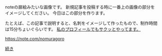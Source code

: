 noteの扉絵みたいな画像です。
新規記事を投稿する時に一番上の画像の部分をイメージしてください。
今日はこの部分を作ります。

たとえば、この記事で説明すると、名刺をイメージして作ったもので、制作時間は15分ちょいぐらいです。
[私のプロフィールでもサクッとやってます。](https://note.com/nomuragoro)

https://note.com/nomuragoro

[続き](https://github.com/shimajima-eiji/Personal/blob/master/article/note/デザイナーじゃないけど自作でカッコいいヘッダーやカバーイラストを作りたい！（フルセット）.md)
